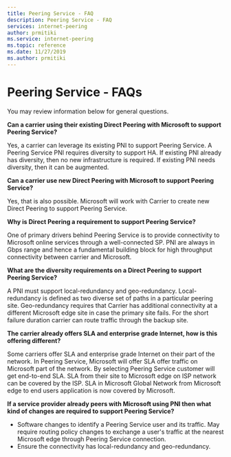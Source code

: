 ```yaml
---
title: Peering Service - FAQ
description: Peering Service - FAQ
services: internet-peering
author: prmitiki
ms.service: internet-peering
ms.topic: reference
ms.date: 11/27/2019
ms.author: prmitiki
---
```


# Peering Service - FAQs

You may review information below for general questions.

**Can a carrier using their existing Direct Peering with Microsoft to support Peering Service?**

Yes, a carrier can leverage its existing PNI to support Peering Service. A Peering Service PNI requires diversity to support HA. If existing PNI already has diversity, then no new infrastructure is required. If existing PNI needs diversity, then it can be augmented.

**Can a carrier use new Direct Peering with Microsoft to support Peering Service?**

Yes, that is also possible. Microsoft will work with Carrier to create new Direct Peering to support Peering Service.  

**Why is Direct Peering a requirement to support Peering Service?**

One of primary drivers behind Peering Service is to provide connectivity to Microsoft online services through a well-connected SP. PNI are always in Gbps range and hence a fundamental building block for high throughput connectivity between carrier and Microsoft.

**What are the diversity requirements on a Direct Peering to support Peering Service?**

A PNI must support local-redundancy and geo-redundancy. Local-redundancy is defined as two diverse set of paths in a particular peering site. Geo-redundancy requires that Carrier has additional connectivity at a different Microsoft edge site in case the primary site fails. For the short failure duration carrier can route traffic through the backup site.

**The carrier already offers SLA and enterprise grade Internet, how is this offering different?**

Some carriers offer SLA and enterprise grade Internet on their part of the network. In Peering Service, Microsoft will offer SLA offer traffic on Microsoft part of the network. By selecting Peering Service customer will get end-to-end SLA. SLA from their site to Microsoft edge on ISP network can be covered by the ISP. SLA in Microsoft Global Network from Microsoft edge to end users application is now covered by Microsoft.

**If a service provider already peers with Microsoft using PNI then what kind of changes are required to support Peering Service?**

* Software changes to identify a Peering Service user and its traffic. May require routing policy changes to exchange a user's traffic at the nearest Microsoft edge through Peering Service connection.
* Ensure the connectivity has local-redundancy and geo-redundancy.
